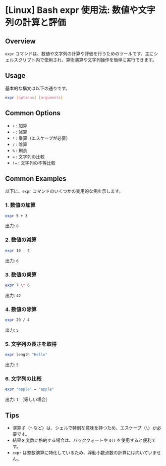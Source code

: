# [Linux] Bash expr 使用法: 数値や文字列の計算と評価

## Overview
`expr` コマンドは、数値や文字列の計算や評価を行うためのツールです。主にシェルスクリプト内で使用され、算術演算や文字列操作を簡単に実行できます。

## Usage
基本的な構文は以下の通りです。

```bash
expr [options] [arguments]
```

## Common Options
- `+` : 加算
- `-` : 減算
- `*` : 乗算（エスケープが必要）
- `/` : 除算
- `%` : 剰余
- `=` : 文字列の比較
- `!=` : 文字列の不等比較

## Common Examples
以下に、`expr` コマンドのいくつかの実用的な例を示します。

### 1. 数値の加算
```bash
expr 5 + 3
```
出力: `8`

### 2. 数値の減算
```bash
expr 10 - 4
```
出力: `6`

### 3. 数値の乗算
```bash
expr 7 \* 6
```
出力: `42`

### 4. 数値の除算
```bash
expr 20 / 4
```
出力: `5`

### 5. 文字列の長さを取得
```bash
expr length "Hello"
```
出力: `5`

### 6. 文字列の比較
```bash
expr "apple" = "apple"
```
出力: `1` （等しい場合）

## Tips
- 演算子（`*` など）は、シェルで特別な意味を持つため、エスケープ（`\`）が必要です。
- 結果を変数に格納する場合は、バッククォートや `$()` を使用すると便利です。
- `expr` は整数演算に特化しているため、浮動小数点数の計算には向いていません。